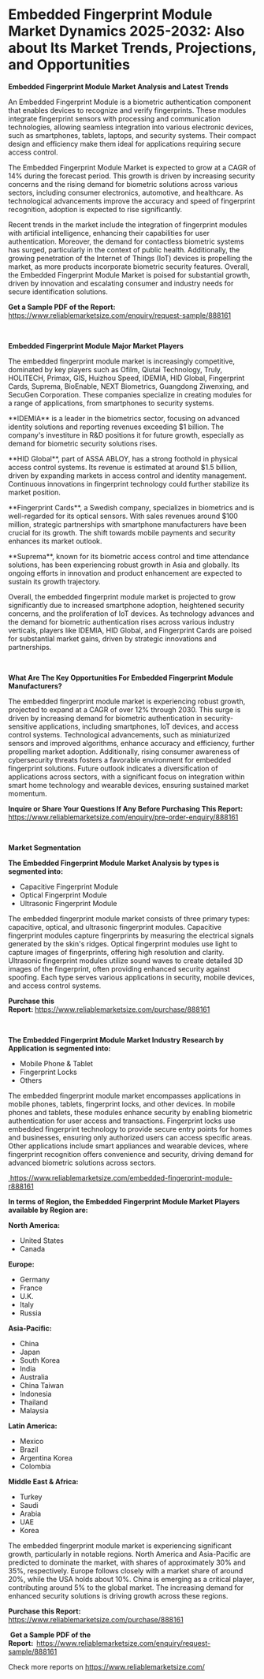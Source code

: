 <p><h1>Embedded Fingerprint Module Market Dynamics 2025-2032: Also about Its Market Trends, Projections, and Opportunities</h1></p><p><strong>Embedded Fingerprint Module Market Analysis and Latest Trends</strong></p>
<p><p>An Embedded Fingerprint Module is a biometric authentication component that enables devices to recognize and verify fingerprints. These modules integrate fingerprint sensors with processing and communication technologies, allowing seamless integration into various electronic devices, such as smartphones, tablets, laptops, and security systems. Their compact design and efficiency make them ideal for applications requiring secure access control.</p><p>The Embedded Fingerprint Module Market is expected to grow at a CAGR of 14% during the forecast period. This growth is driven by increasing security concerns and the rising demand for biometric solutions across various sectors, including consumer electronics, automotive, and healthcare. As technological advancements improve the accuracy and speed of fingerprint recognition, adoption is expected to rise significantly.</p><p>Recent trends in the market include the integration of fingerprint modules with artificial intelligence, enhancing their capabilities for user authentication. Moreover, the demand for contactless biometric systems has surged, particularly in the context of public health. Additionally, the growing penetration of the Internet of Things (IoT) devices is propelling the market, as more products incorporate biometric security features. Overall, the Embedded Fingerprint Module Market is poised for substantial growth, driven by innovation and escalating consumer and industry needs for secure identification solutions.</p></p>
<p><strong>Get a Sample PDF of the Report:&nbsp;</strong> <a href="https://www.reliablemarketsize.com/enquiry/request-sample/888161?utm_campaign=2565&utm_medium=2&utm_source=Github&utm_content=ia&utm_term=06042025&utm_id=embedded-fingerprint-module">https://www.reliablemarketsize.com/enquiry/request-sample/888161</a></p>
<p>&nbsp;</p>
<p><strong>Embedded Fingerprint Module Major Market Players</strong></p>
<p><p>The embedded fingerprint module market is increasingly competitive, dominated by key players such as Ofilm, Qiutai Technology, Truly, HOLITECH, Primax, GIS, Huizhou Speed, IDEMIA, HID Global, Fingerprint Cards, Suprema, BioEnable, NEXT Biometrics, Guangdong Ziwenxing, and SecuGen Corporation. These companies specialize in creating modules for a range of applications, from smartphones to security systems.</p><p>**IDEMIA** is a leader in the biometrics sector, focusing on advanced identity solutions and reporting revenues exceeding $1 billion. The company's investiture in R&D positions it for future growth, especially as demand for biometric security solutions rises.</p><p>**HID Global**, part of ASSA ABLOY, has a strong foothold in physical access control systems. Its revenue is estimated at around $1.5 billion, driven by expanding markets in access control and identity management. Continuous innovations in fingerprint technology could further stabilize its market position.</p><p>**Fingerprint Cards**, a Swedish company, specializes in biometrics and is well-regarded for its optical sensors. With sales revenues around $100 million, strategic partnerships with smartphone manufacturers have been crucial for its growth. The shift towards mobile payments and security enhances its market outlook.</p><p>**Suprema**, known for its biometric access control and time attendance solutions, has been experiencing robust growth in Asia and globally. Its ongoing efforts in innovation and product enhancement are expected to sustain its growth trajectory.</p><p>Overall, the embedded fingerprint module market is projected to grow significantly due to increased smartphone adoption, heightened security concerns, and the proliferation of IoT devices. As technology advances and the demand for biometric authentication rises across various industry verticals, players like IDEMIA, HID Global, and Fingerprint Cards are poised for substantial market gains, driven by strategic innovations and partnerships.</p></p>
<p>&nbsp;</p>
<p><strong>What Are The Key Opportunities For Embedded Fingerprint Module Manufacturers?</strong></p>
<p><p>The embedded fingerprint module market is experiencing robust growth, projected to expand at a CAGR of over 12% through 2030. This surge is driven by increasing demand for biometric authentication in security-sensitive applications, including smartphones, IoT devices, and access control systems. Technological advancements, such as miniaturized sensors and improved algorithms, enhance accuracy and efficiency, further propelling market adoption. Additionally, rising consumer awareness of cybersecurity threats fosters a favorable environment for embedded fingerprint solutions. Future outlook indicates a diversification of applications across sectors, with a significant focus on integration within smart home technology and wearable devices, ensuring sustained market momentum.</p></p>
<p><strong>Inquire or Share Your Questions If Any Before Purchasing This Report:</strong> <a href="https://www.reliablemarketsize.com/enquiry/pre-order-enquiry/888161?utm_campaign=2565&utm_medium=2&utm_source=Github&utm_content=ia&utm_term=06042025&utm_id=embedded-fingerprint-module">https://www.reliablemarketsize.com/enquiry/pre-order-enquiry/888161</a></p>
<p>&nbsp;</p>
<p><strong>Market Segmentation</strong></p>
<p><strong>The Embedded Fingerprint Module Market Analysis by types is segmented into:</strong></p>
<p><ul><li>Capacitive Fingerprint Module</li><li>Optical Fingerprint Module</li><li>Ultrasonic Fingerprint Module</li></ul></p>
<p><p>The embedded fingerprint module market consists of three primary types: capacitive, optical, and ultrasonic fingerprint modules. Capacitive fingerprint modules capture fingerprints by measuring the electrical signals generated by the skin's ridges. Optical fingerprint modules use light to capture images of fingerprints, offering high resolution and clarity. Ultrasonic fingerprint modules utilize sound waves to create detailed 3D images of the fingerprint, often providing enhanced security against spoofing. Each type serves various applications in security, mobile devices, and access control systems.</p></p>
<p><strong>Purchase this Report:&nbsp;</strong><a href="https://www.reliablemarketsize.com/purchase/888161?utm_campaign=2565&utm_medium=2&utm_source=Github&utm_content=ia&utm_term=06042025&utm_id=embedded-fingerprint-module">https://www.reliablemarketsize.com/purchase/888161</a></p>
<p>&nbsp;</p>
<p><strong>The Embedded Fingerprint Module Market Industry Research by Application is segmented into:</strong></p>
<p><ul><li>Mobile Phone & Tablet</li><li>Fingerprint Locks</li><li>Others</li></ul></p>
<p><p>The embedded fingerprint module market encompasses applications in mobile phones, tablets, fingerprint locks, and other devices. In mobile phones and tablets, these modules enhance security by enabling biometric authentication for user access and transactions. Fingerprint locks use embedded fingerprint technology to provide secure entry points for homes and businesses, ensuring only authorized users can access specific areas. Other applications include smart appliances and wearable devices, where fingerprint recognition offers convenience and security, driving demand for advanced biometric solutions across sectors.</p></p>
<p><a href="https://www.reliablemarketsize.com/embedded-fingerprint-module-r888161?utm_campaign=2565&utm_medium=2&utm_source=Github&utm_content=ia&utm_term=06042025&utm_id=embedded-fingerprint-module">&nbsp;https://www.reliablemarketsize.com/embedded-fingerprint-module-r888161</a></p>
<p><strong>In terms of Region, the Embedded Fingerprint Module Market Players available by Region are:</strong></p>
<p>
    <p> <strong> North America: </strong>
        <ul>
            <li>United States</li>
            <li>Canada</li>
        </ul>
        </p> 
    <p> <strong> Europe: </strong>
        <ul>
            <li>Germany</li>
            <li>France</li>
            <li>U.K.</li>
            <li>Italy</li>
            <li>Russia</li>
        </ul>
        </p> 
    <p> <strong> Asia-Pacific: </strong>
        <ul>
            <li>China</li>
            <li>Japan</li>
            <li>South Korea</li>
            <li>India</li>
            <li>Australia</li>
            <li>China Taiwan</li>
            <li>Indonesia</li>
            <li>Thailand</li>
            <li>Malaysia</li>
        </ul>
        </p> 
    <p> <strong> Latin America: </strong>
        <ul>
            <li>Mexico</li>
            <li>Brazil</li>
            <li>Argentina Korea</li>
            <li>Colombia</li>
        </ul>
        </p> 
    <p> <strong> Middle East & Africa: </strong>
        <ul>
            <li>Turkey</li>
            <li>Saudi</li>
            <li>Arabia</li>
            <li>UAE</li>
            <li>Korea</li>
        </ul>
    </p>
    </p>
<p><p>The embedded fingerprint module market is experiencing significant growth, particularly in notable regions. North America and Asia-Pacific are predicted to dominate the market, with shares of approximately 30% and 35%, respectively. Europe follows closely with a market share of around 20%, while the USA holds about 10%. China is emerging as a critical player, contributing around 5% to the global market. The increasing demand for enhanced security solutions is driving growth across these regions.</p></p>
<p><strong>Purchase this Report: </strong><a href="https://www.reliablemarketsize.com/purchase/888161?utm_campaign=2565&utm_medium=2&utm_source=Github&utm_content=ia&utm_term=06042025&utm_id=embedded-fingerprint-module">https://www.reliablemarketsize.com/purchase/888161</a></p>
<p>&nbsp;<strong>Get a Sample PDF of the Report:&nbsp;&nbsp;</strong><a href="https://www.reliablemarketsize.com/enquiry/request-sample/888161?utm_campaign=2565&utm_medium=2&utm_source=Github&utm_content=ia&utm_term=06042025&utm_id=embedded-fingerprint-module">https://www.reliablemarketsize.com/enquiry/request-sample/888161</a></p>
<p><strong></strong></p>
<p>Check more reports on <a href="https://www.reliablemarketsize.com/?utm_campaign=2565&utm_medium=2&utm_source=Github&utm_content=ia&utm_term=06042025&utm_id=embedded-fingerprint-module">https://www.reliablemarketsize.com/</a></p>